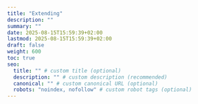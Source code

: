 ```yaml
---
title: "Extending"
description: ""
summary: ""
date: 2025-08-15T15:59:39+02:00
lastmod: 2025-08-15T15:59:39+02:00
draft: false
weight: 600
toc: true
seo:
  title: "" # custom title (optional)
  description: "" # custom description (recommended)
  canonical: "" # custom canonical URL (optional)
  robots: "noindex, nofollow" # custom robot tags (optional)
---
```

